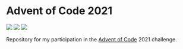 # Advent of Code 2021

![](https://img.shields.io/badge/day%20📅-8-blue)
![](https://img.shields.io/badge/stars%20⭐-14-yellow)
![](https://img.shields.io/badge/days%20completed-7-red)

Repository for my participation in the [Advent of Code](https://adventofcode.com/) 2021 challenge.
